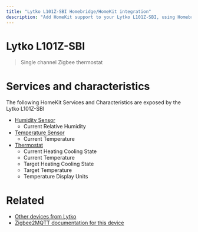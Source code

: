 ```yaml
---
title: "Lytko L101Z-SBI Homebridge/HomeKit integration"
description: "Add HomeKit support to your Lytko L101Z-SBI, using Homebridge, Zigbee2MQTT and homebridge-z2m."
---
```

<!---
This file has been GENERATED using src/docgen/docgen.ts
DO NOT EDIT THIS FILE MANUALLY!
-->
# Lytko L101Z-SBI
> Single channel Zigbee thermostat


# Services and characteristics
The following HomeKit Services and Characteristics are exposed by
the Lytko L101Z-SBI

* [Humidity Sensor](../../sensors.md)
  * Current Relative Humidity
* [Temperature Sensor](../../sensors.md)
  * Current Temperature
* [Thermostat](../../climate.md)
  * Current Heating Cooling State
  * Current Temperature
  * Target Heating Cooling State
  * Target Temperature
  * Temperature Display Units


# Related
* [Other devices from Lytko](../index.md#lytko)
* [Zigbee2MQTT documentation for this device](https://www.zigbee2mqtt.io/devices/L101Z-SBI.html)